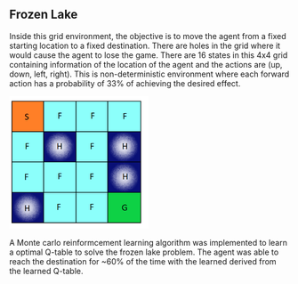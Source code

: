 ## Frozen Lake
Inside this grid environment, the objective is to move the agent from a fixed starting location to a fixed destination. There are holes in the grid where it would cause the agent to lose the game. There are 16 states in this 4x4 grid containing information of the location of the agent and the actions are (up, down, left, right). This is non-deterministic environment where each forward action has a probability of 33% of achieving the desired effect. 

<img src="/img/Frozen_Lake.png" width="250">

A Monte carlo reinformcement learning algorithm was implemented to learn a optimal Q-table to solve the frozen lake problem. The agent was able to reach the destination for ~60% of the time with the learned derived from the learned Q-table. 
